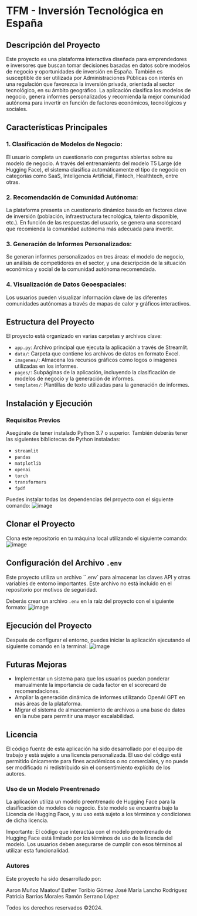 # TFM - Inversión Tecnológica en España

## Descripción del Proyecto
Este proyecto es una plataforma interactiva diseñada para emprendedores e inversores que buscan tomar decisiones basadas en datos sobre modelos de negocio y oportunidades de inversión en España. También es susceptible de ser utilizada por Administraciones Públicas con interés en una regulación que favorezca la inversión privada, orientada al sector tecnológico, en su ámbito geográfico. La aplicación clasifica los modelos de negocio, genera informes personalizados y recomienda la mejor comunidad autónoma para invertir en función de factores económicos, tecnológicos y sociales.

## Características Principales
### 1. Clasificación de Modelos de Negocio: 
El usuario completa un cuestionario con preguntas abiertas sobre su modelo de negocio. A través del entrenamiento del modelo T5 Large (de Hugging Face), el sistema clasifica automáticamente el tipo de negocio en categorías como SaaS, Inteligencia Artificial, Fintech, Healthtech, entre otras.

### 2. Recomendación de Comunidad Autónoma: 
La plataforma presenta un cuestionario dinámico basado en factores clave de inversión (población, infraestructura tecnológica, talento disponible, etc.). En función de las respuestas del usuario, se genera una scorecard que recomienda la comunidad autónoma más adecuada para invertir.

### 3. Generación de Informes Personalizados: 
Se generan informes personalizados en tres áreas: el modelo de negocio, un análisis de competidores en el sector, y una descripción de la situación económica y social de la comunidad autónoma recomendada.

### 4. Visualización de Datos Geoespaciales: 
Los usuarios pueden visualizar información clave de las diferentes comunidades autónomas a través de mapas de calor y gráficos interactivos.

## Estructura del Proyecto
El proyecto está organizado en varias carpetas y archivos clave:

- `app.py`: Archivo principal que ejecuta la aplicación a través de Streamlit.
- `data/`: Carpeta que contiene los archivos de datos en formato Excel.
- `imagenes/`: Almacena los recursos gráficos como logos o imágenes utilizadas en los informes.
- `pages/`: Subpáginas de la aplicación, incluyendo la clasificación de modelos de negocio y la generación de informes.
- `templates/`: Plantillas de texto utilizadas para la generación de informes.

## Instalación y Ejecución
### Requisitos Previos
Asegúrate de tener instalado Python 3.7 o superior. También deberás tener las siguientes bibliotecas de Python instaladas:

- `streamlit`
- `pandas`
- `matplotlib`
- `openai`
- `torch`
- `transformers`
- `fpdf`
  
Puedes instalar todas las dependencias del proyecto con el siguiente comando:
![image](https://github.com/user-attachments/assets/9606b6a9-35ed-4dd6-bfd2-ca65efd55a29)


## Clonar el Proyecto
Clona este repositorio en tu máquina local utilizando el siguiente comando:
![image](https://github.com/user-attachments/assets/e11f2f61-d2e2-473e-a390-f6c7af3705cf)

## Configuración del Archivo `.env`
Este proyecto utiliza un archivo ``.env` para almacenar las claves API y otras variables de entorno importantes. Este archivo no está incluido en el repositorio por motivos de seguridad.

Deberás crear un archivo `.env` en la raíz del proyecto con el siguiente formato:
![image](https://github.com/user-attachments/assets/634d5372-38ed-41a8-95dd-c996bb5a113f)

## Ejecución del Proyecto
Después de configurar el entorno, puedes iniciar la aplicación ejecutando el siguiente comando en la terminal:
![image](https://github.com/user-attachments/assets/e49cf970-6123-4097-973a-acb84a9ddd87)

## Futuras Mejoras
* Implementar un sistema para que los usuarios puedan ponderar manualmente la importancia de cada factor en el scorecard de recomendaciones.
* Ampliar la generación dinámica de informes utilizando OpenAI GPT en más áreas de la plataforma.
* Migrar el sistema de almacenamiento de archivos a una base de datos en la nube para permitir una mayor escalabilidad.

## Licencia
El código fuente de esta aplicación ha sido desarrollado por el equipo de trabajo y está sujeto a una licencia personalizada. El uso del código está permitido únicamente para fines académicos o no comerciales, y no puede ser modificado ni redistribuido sin el consentimiento explícito de los autores.

### Uso de un Modelo Preentrenado
La aplicación utiliza un modelo preentrenado de Hugging Face para la clasificación de modelos de negocio. Este modelo se encuentra bajo la Licencia de Hugging Face, y su uso está sujeto a los términos y condiciones de dicha licencia.

Importante: El código que interactúa con el modelo preentrenado de Hugging Face está limitado por los términos de uso de la licencia del modelo. Los usuarios deben asegurarse de cumplir con esos términos al utilizar esta funcionalidad.

### Autores
Este proyecto ha sido desarrollado por:

Aaron Muñoz Maatouf
Esther Toribio Gómez
José María Lancho Rodríguez
Patricia Barrios Morales
Ramón Serrano López

Todos los derechos reservados ©2024. 
